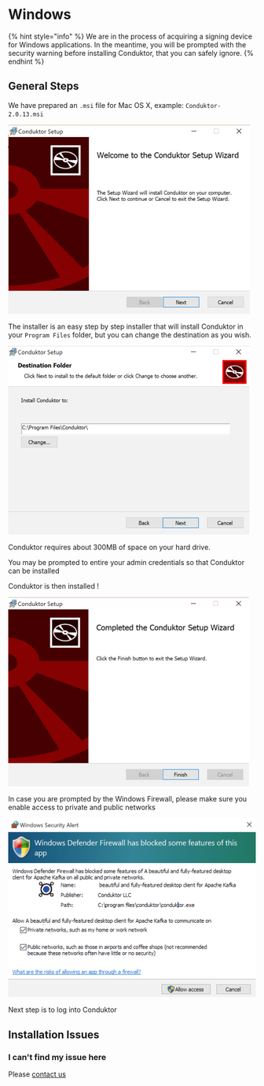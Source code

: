 # Windows

{% hint style="info" %}
We are in the process of acquiring a signing device for Windows applications. In the meantime, you will be prompted with the security warning before installing Conduktor, that you can safely ignore. 
{% endhint %}

## General Steps

We have prepared an `.msi` file for Mac OS X, example: `Conduktor-2.0.13.msi` 

![](../../.gitbook/assets/image%20%2820%29.png)

The installer is an easy step by step installer that will install Conduktor in your `Program Files` folder, but you can change the destination as you wish. 

![](../../.gitbook/assets/image%20%284%29.png)



Conduktor requires about 300MB of space on your hard drive. 

You may be prompted to entire your admin credentials so that Conduktor can be installed

Conduktor is then installed ! 

![](../../.gitbook/assets/image%20%2826%29.png)

In case you are prompted by the Windows Firewall, please make sure you enable access to private and public networks

![](../../.gitbook/assets/image%20%2828%29.png)

Next step is to log into Conduktor

## Installation Issues

### I can't find my issue here

Please [contact us](https://www.conduktor.io/contact)

